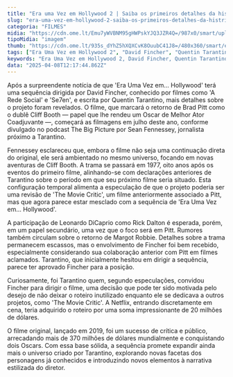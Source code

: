 ```yaml
---
title: "Era uma Vez em Hollywood 2 | Saiba os primeiros detalhes da história"
slug: "era-uma-vez-em-hollywood-2-saiba-os-primeiros-detalhes-da-histria"
categoria: "FILMES"
midia: "https://cdn.ome.lt/Emu7yWVBNM95gHWPskYJQ3JZR4Q=/987x0/smart/uploads/conteudo/fotos/era-uma-vez-em-hollywood-2_LxQ462M.jpg"
tipoMidia: "imagem"
thumb: "https://cdn.ome.lt/935s_dYhZ5hXQXCvK8OuubC41J8=/480x360/smart/extras/conteudos/era-uma-vez-em-hollywood-2_Oav2H6M.jpg"
tags: ["Era Uma Vez em Hollywood 2", "David Fincher", "Quentin Tarantino", "Brad Pitt", "sequência de filme", "filme de 1977", "universo de Tarantino", "Oscar"]
keywords: "Era Uma Vez em Hollywood 2, David Fincher, Quentin Tarantino, Brad Pitt, sequência de filme, filme de 1977, universo de Tarantino, Oscar"
data: "2025-04-08T12:17:44.862Z"
---
```


Após a surpreendente notícia de que 'Era Uma Vez em... Hollywood' terá uma sequência dirigida por David Fincher, conhecido por filmes como 'A Rede Social' e 'Se7en', e escrita por Quentin Tarantino, mais detalhes sobre o projeto foram revelados. O filme, que marcará o retorno de Brad Pitt como o dublê Cliff Booth — papel que lhe rendeu um Oscar de Melhor Ator Coadjuvante —, começará as filmagens em julho deste ano, conforme divulgado no podcast The Big Picture por Sean Fennessey, jornalista próximo a Tarantino.

Fennessey esclareceu que, embora o filme não seja uma continuação direta do original, ele será ambientado no mesmo universo, focando em novas aventuras de Cliff Booth. A trama se passará em 1977, oito anos após os eventos do primeiro filme, alinhando-se com declarações anteriores de Tarantino sobre o período em que seu próximo filme seria situado. Esta configuração temporal alimenta a especulação de que o projeto poderia ser uma revisão de 'The Movie Critic', um filme anteriormente associado a Pitt, mas que agora parece estar mesclado com a sequência de 'Era Uma Vez em... Hollywood'.

A participação de Leonardo DiCaprio como Rick Dalton é esperada, porém, em um papel secundário, uma vez que o foco será em Pitt. Rumores também circulam sobre o retorno de Margot Robbie. Detalhes sobre a trama permanecem escassos, mas o envolvimento de Fincher foi bem recebido, especialmente considerando sua colaboração anterior com Pitt em filmes aclamados. Tarantino, que inicialmente hesitou em dirigir a sequência, parece ter aprovado Fincher para a posição.

Curiosamente, foi Tarantino quem, segundo especulações, convidou Fincher para dirigir o filme, uma decisão que pode ter sido motivada pelo desejo de não deixar o roteiro inutilizado enquanto ele se dedicava a outros projetos, como 'The Movie Critic'. A Netflix, entrando discretamente em cena, teria adquirido o roteiro por uma soma impressionante de 20 milhões de dólares.

O filme original, lançado em 2019, foi um sucesso de crítica e público, arrecadando mais de 370 milhões de dólares mundialmente e conquistando dois Oscars. Com essa base sólida, a sequência promete expandir ainda mais o universo criado por Tarantino, explorando novas facetas dos personagens já conhecidos e introduzindo novos elementos à narrativa estilizada do diretor.
